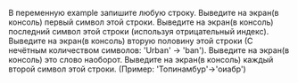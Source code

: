 В переменную example запишите любую строку. Выведите на экран(в консоль) первый символ этой строки. 
Выведите на экран(в консоль) последний символ этой строки (используя отрицательный индекс).
Выведите на экран(в консоль) вторую половину этой строки (С нечётным количеством символов: 'Urban' -> 'ban').
Выведите на экран(в консоль) это слово наоборот. Выведите на экран(в консоль) каждый второй символ этой строки. 
(Пример: 'Топинамбур'->'оиабр')